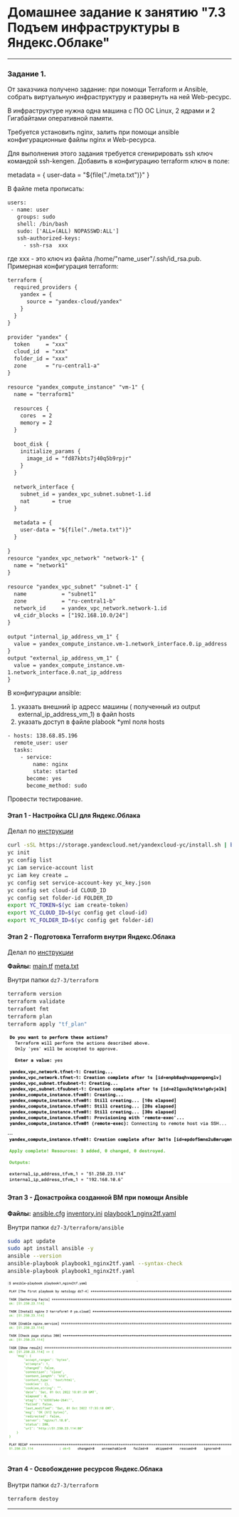 # Домашнее задание к занятию "7.3 Подъем инфраструктуры в Яндекс.Облаке"

 ---

### Задание 1. 

От заказчика получено задание: при помощи Terraform и Ansible, собрать виртуальную инфраструктуру и развернуть на ней Web-ресурс. 

В инфраструктуре нужна одна машина с ПО ОС Linux, 2 ядрами и 2 Гигабайтами оперативной памяти. 

Требуется установить nginx, залить при помощи ansible конфигурационные файлы nginx и Web-ресурса. 

Для выполнения этого задания требуется сгенирировать ssh ключ командой ssh-kengen. Добавить в конфигурацию terraform ключ в поле:

 metadata = {
    user-data = "${file("./meta.txt")}"
  }
 
 В файле meta прописать: 
 ```
 users:
  - name: user
    groups: sudo
    shell: /bin/bash
    sudo: ['ALL=(ALL) NOPASSWD:ALL']
    ssh-authorized-keys:
      - ssh-rsa  xxx
```

где xxx - это ключ из файла /home/"name_user"/.ssh/id_rsa.pub.
Примерная конфигурация terraform:
```
terraform {
  required_providers {
    yandex = {
      source = "yandex-cloud/yandex"
    }
  }
}

provider "yandex" {
  token     = "xxx"
  cloud_id  = "xxx"
  folder_id = "xxx"
  zone      = "ru-central1-a"
}

resource "yandex_compute_instance" "vm-1" {
  name = "terraform1"

  resources {
    cores  = 2
    memory = 2
  }

  boot_disk {
    initialize_params {
      image_id = "fd87kbts7j40q5b9rpjr"
    }
  }

  network_interface {
    subnet_id = yandex_vpc_subnet.subnet-1.id
    nat       = true
  }
  
  metadata = {
    user-data = "${file("./meta.txt")}"
  }

}
resource "yandex_vpc_network" "network-1" {
  name = "network1"
}

resource "yandex_vpc_subnet" "subnet-1" {
  name           = "subnet1"
  zone           = "ru-central1-b"
  network_id     = yandex_vpc_network.network-1.id
  v4_cidr_blocks = ["192.168.10.0/24"]
}

output "internal_ip_address_vm_1" {
  value = yandex_compute_instance.vm-1.network_interface.0.ip_address
}
output "external_ip_address_vm_1" {
  value = yandex_compute_instance.vm-1.network_interface.0.nat_ip_address
}
```
В конфигурации ansible:
1) указать внешний ip адресс машины ( полученный из output external_ip_address_vm_1)  в файл hosts
2) указать доступ в файле plabook *yml поля hosts
```
- hosts: 138.68.85.196
  remote_user: user
  tasks:
    - service:
        name: nginx
        state: started
      become: yes
      become_method: sudo
```

Провести тестирование. 


#### Этап 1 - Настройка CLI для Яндекс.Облака

Делал по [инструкции](https://cloud.yandex.ru/docs/cli/quickstart#install)

```sh
curl -sSL https://storage.yandexcloud.net/yandexcloud-yc/install.sh | bash
yc init
yc config list
yc iam service-account list
yc iam key create …
yc config set service-account-key yc_key.json
yc config set cloud-id CLOUD_ID
yc config set folder-id FOLDER_ID
export YC_TOKEN=$(yc iam create-token)
export YC_CLOUD_ID=$(yc config get cloud-id)
export YC_FOLDER_ID=$(yc config get folder-id)
```

#### Этап 2 - Подготовка Terraform внутри Яндекс.Облака

Делал по [инструкции](https://cloud.yandex.ru/docs/tutorials/infrastructure-management/terraform-quickstart)

**Файлы:**
[main.tf](https://github.com/paive-media/netology_dz_6-5/terraform/main.tf)
[meta.txt](https://github.com/paive-media/netology_dz_6-5/terraform/meta.txt)

Внутри папки `dz7-3/terraform`
```sh
terraform version
terraform validate
terrafomt fmt
terraform plan
terraform apply "tf_plan"
```
![task1 screen1-1](https://github.com/paive-media/netology_dz_6-5/blob/main/dz_tf_7-3_screen1-1.png "terraform@yac result begin")
…
![task1 screen1-2](https://github.com/paive-media/netology_dz_6-5/blob/main/dz_tf_7-3_screen1-2.png "terraform@yac result end")


#### Этап 3 - Донастройка созданной ВМ при помощи Ansible

**Файлы:**
[ansible.cfg](https://github.com/paive-media/netology_dz_6-5/ansible/ansible.cfg)
[inventory.ini](https://github.com/paive-media/netology_dz_6-5/ansible/inventory.ini)
[playbook1_nginx2tf.yaml](https://github.com/paive-media/netology_dz_6-5/ansible/playbook1_nginx2tf.yaml)

Внутри папки `dz7-3/terraform/ansible`
```sh
sudo apt update
sudo apt install ansible -y
ansible --version
ansible-playbook playbook1_nginx2tf.yaml --syntax-check
ansible-playbook playbook1_nginx2tf.yaml
```
![task1 screen2](https://github.com/paive-media/netology_dz_6-5/blob/main/dz_tf_7-3_screen2.png "ansible playbook result")


#### Этап 4 - Освобождение ресурсов Яндекс.Облака

Внутри папки `dz7-3/terraform`
```sh
terraform destoy
```


---
